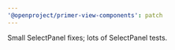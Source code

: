 ```yaml
---
'@openproject/primer-view-components': patch
---
```


Small SelectPanel fixes; lots of SelectPanel tests.
